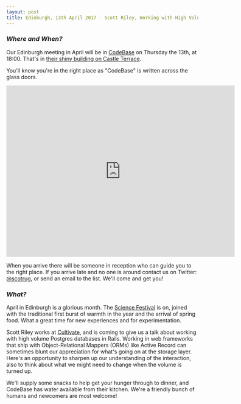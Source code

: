 ```yaml
---
layout: post
title: Edinburgh, 13th April 2017 - Scott Riley, Working with High Volume Postgres Databases in Rails
---
```


### *Where and When?*
Our Edinburgh meeting in April will be in <a href="http://www.thisiscodebase.com/">CodeBase</a> on Thursday the 13th, at 18:00. That's in <a href="http://www.openstreetmap.org/node/2622756843#map=18/55.94652/-3.20081&layers=C">their shiny building on Castle Terrace</a>.

You'll know you're in the right place as "CodeBase" is written across the glass doors.

<iframe src="https://www.google.com/maps/embed?pb=!1m0!3m2!1sen!2suk!4v1483872929132!6m8!1m7!1sVSL7PfdVl9-Er1E-TE_AdA!2m2!1d55.94717620478372!2d-3.201899568462977!3f123.96453758660971!4f-14.18015060339934!5f0.7820865974627469" width="600" height="450" frameborder="0" style="border:0" allowfullscreen></iframe>

When you arrive there will be someone in reception who can guide you to the right place. If you arrive late and no one is around contact us on Twitter: <a href="https://twitter.com/scotrug">@scotrug</a>, or send an email to the list. We'll come and get you!

### *What?*

April in Edinburgh is a glorious month. The <a href="https://www.sciencefestival.co.uk/">Science Festival</a> is on, joined with the traditional first burst of warmth in the year and the arrival of spring food. What a great time for new experiences and for experimentation.

Scott Riley works at <a href="https://cultivatehq.com">Cultivate</a>, and is coming to give us a talk about working with high volume Postgres databases in Rails. Working in web frameworks that ship with Object-Relational Mappers (ORMs) like Active Record can sometimes blunt our appreciation for what's going on at the storage layer. Here's an opportunity to sharpen up our understanding of the interaction, also to think about what we might need to change when the volume is turned up.

We'll supply some snacks to help get your hunger through to dinner, and CodeBase has water available from their kitchen. We're a friendly bunch of humans and newcomers are most welcome!

